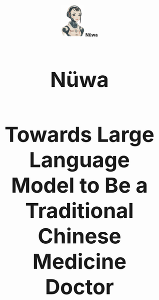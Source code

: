 <div align="center">
    <img src="assets/nvwa.png" height="100" alt="Logo"> <b>Nüwa</b>
    <h2 style="font-size: 50pt;" align=center><strong>Nüwa</strong></h2>
  </a>
</div>

<div align=center>
<h2 style="font-size: 50pt;" align=center><strong>Towards Large Language Model to Be a Traditional Chinese Medicine Doctor</strong></h2>
</div>

